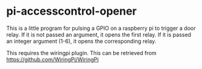 # pi-accesscontrol-opener
This is a little program for pulsing a GPIO on a raspberry pi to trigger a door relay. If it is not passed an argument, it opens the first relay. If it is passed an integer argument (1-6), it opens the corresponding relay.

This requires the wiringpi plugin. This can be retrieved from https://github.com/WiringPi/WiringPi
